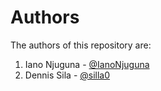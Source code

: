 # Authors

The authors of this repository are:

1. Iano Njuguna - [@IanoNjuguna](https://github.com/IanoNjuguna)
2. Dennis Sila - [@silla0](https://github.com/sillah0)

